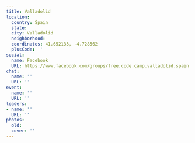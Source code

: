 ```yaml
---
title: Valladolid
location:
  country: Spain
  state: 
  city: Valladolid
  neighborhood: 
  coordinates: 41.652133, -4.728562
  plusCode: ''
social:
  name: Facebook
  URL: https://www.facebook.com/groups/free.code.camp.valladolid.spain
chat:
  name: ''
  URL: ''
event:
  name: ''
  URL: ''
leaders:
- name: ''
  URL: ''
photos:
  old: 
  cover: ''
---
```

